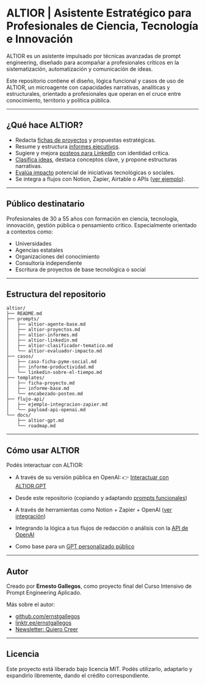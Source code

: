 # ALTIOR | Asistente Estratégico para Profesionales de Ciencia, Tecnología e Innovación

ALTIOR es un asistente impulsado por técnicas avanzadas de prompt engineering, diseñado para acompañar a profesionales críticos en la sistematización, automatización y comunicación de ideas.

Este repositorio contiene el diseño, lógica funcional y casos de uso de ALTIOR, un microagente con capacidades narrativas, analíticas y estructurales, orientado a profesionales que operan en el cruce entre conocimiento, territorio y política pública.

---

## ¿Qué hace ALTIOR?

- Redacta [fichas de proyectos](./prompts/altior-proyectos.md) y propuestas estratégicas.
- Resume y estructura [informes ejecutivos](./prompts/altior-informes.md).
- Sugiere y mejora [posteos para LinkedIn](./prompts/altior-linkedin.md) con identidad crítica.
- [Clasifica ideas](./prompts/altior-clasificador-tematico.md), destaca conceptos clave, y propone estructuras narrativas.
- [Evalúa impacto](./prompts/altior-evaluador-impacto.md) potencial de iniciativas tecnológicas o sociales.
- Se integra a flujos con Notion, Zapier, Airtable o APIs ([ver ejemplo](./flujo-api/ejemplo-integracion-zapier.md)).

---

## Público destinatario

Profesionales de 30 a 55 años con formación en ciencia, tecnología, innovación, gestión pública o pensamiento crítico. Especialmente orientado a contextos como:

- Universidades
- Agencias estatales
- Organizaciones del conocimiento
- Consultoría independiente
- Escritura de proyectos de base tecnológica o social

---

## Estructura del repositorio

```
altior/
├── README.md
├── prompts/
│   ├── altior-agente-base.md
│   ├── altior-proyectos.md
│   ├── altior-informes.md
│   ├── altior-linkedin.md
│   ├── altior-clasificador-tematico.md
│   └── altior-evaluador-impacto.md
├── casos/
│   ├── caso-ficha-pyme-social.md
│   ├── informe-productividad.md
│   └── linkedin-sobre-el-tiempo.md
├── templates/
│   ├── ficha-proyecto.md
│   ├── informe-base.md
│   └── encabezado-posteo.md
├── flujo-api/
│   ├── ejemplo-integracion-zapier.md
│   └── payload-api-openai.md
└── docs/
    ├── altior-gpt.md
    └── roadmap.md
```

---

## Cómo usar ALTIOR

Podés interactuar con ALTIOR:

- A través de su versión pública en OpenAI: 👉 [Interactuar con ALTIOR.GPT](https://chatgpt.com/g/g-682cad9af29c8191be7c69ccb8fa5d57-altior)

- Desde este repositorio (copiando y adaptando [prompts funcionales](./prompts/altior-agente-base.md))
- A través de herramientas como Notion + Zapier + OpenAI ([ver integración](./flujo-api/ejemplo-integracion-zapier.md))
- Integrando la lógica a tus flujos de redacción o análisis con la [API de OpenAI](./flujo-api/payload-api-openai.md)
- Como base para un [GPT personalizado público](./docs/altior-gpt.md)

---

## Autor

Creado por **Ernesto Gallegos**, como proyecto final del Curso Intensivo de Prompt Engineering Aplicado.

Más sobre el autor:
- [github.com/ernstgallegos](https://github.com/ernstgallegos)
- [linktr.ee/ernstgallegos](https://linktr.ee/ernstgallegos)
- [Newsletter: Quiero Creer](https://quierocreer.substack.com)

---

## Licencia

Este proyecto está liberado bajo licencia MIT. Podés utilizarlo, adaptarlo y expandirlo libremente, dando el crédito correspondiente.
